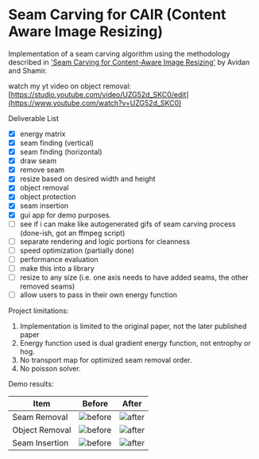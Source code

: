 # Seam Carving for CAIR (Content Aware Image Resizing)
Implementation of a seam carving algorithm using the methodology described in ['Seam Carving for Content-Aware Image Resizing'](https://perso.crans.org/frenoy/matlab2012/seamcarving.pdf) by Avidan and Shamir.

watch my yt video on object removal:
[https://studio.youtube.com/video/UZG52d_SKC0/edit](https://www.youtube.com/watch?v=UZG52d_SKC0)

Deliverable List
- [x] energy matrix
- [x] seam finding (vertical)
- [x] seam finding (horizontal)
- [x] draw seam
- [x] remove seam
- [x] resize based on desired width and height
- [x] object removal
- [x] object protection
- [x] seam insertion
- [x] gui app for demo purposes.
- [ ] see if i can make like autogenerated gifs of seam carving process (done-ish, got an ffmpeg script)
- [ ] separate rendering and logic portions for cleanness
- [ ] speed optimization (partially done)
- [ ] performance evaluation
- [ ] make this into a library
- [ ] resize to any size (i.e. one axis needs to have added seams, the other removed seams)
- [ ] allow users to pass in their own energy function

Project limitations:
1. Implementation is limited to the original paper, not the later published paper
2. Energy function used is dual gradient energy function, not entrophy or hog.
3. No transport map for optimized seam removal order.
4. No poisson solver.

Demo results:

|Item            | Before| After  |
|-------------   |-------|--------|
| Seam Removal   | ![before](https://i.ibb.co/SKJs7kW/lincoln-park.jpg)| ![after](https://i.ibb.co/BgTYM8z/lincoln-park-new.png)|
| Object Removal | ![before](https://i.ibb.co/PG1LZ45/2peng.jpg)       | ![after](https://i.ibb.co/NSz7nB9/lincoln-park-new.png)       |
| Seam Insertion | ![before](https://i.ibb.co/0Z27fkG/zen-garden1.jpg)       | ![after](https://i.ibb.co/dMWG9gW/zengarden.png)       |
